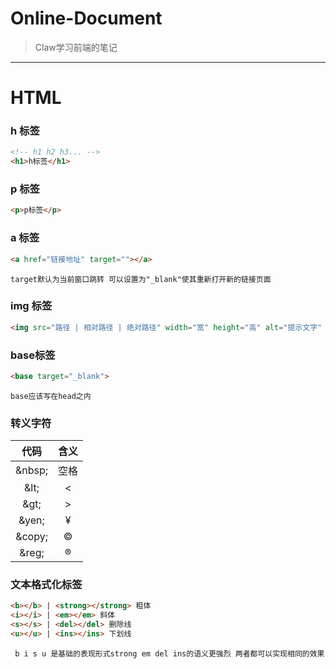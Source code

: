 # Online-Document

> Claw学习前端的笔记

------

# HTML

### h 标签

```html
<!-- h1 h2 h3... -->
<h1>h标签</h1>
```

### p 标签

```html
<p>p标签</p>
```

### a 标签

```html
<a href="链接地址" target=""></a>
```

`target默认为当前窗口跳转 可以设置为"_blank"使其重新打开新的链接页面`

### img 标签

```html
<img src="路径 | 相对路径 | 绝对路径" width="宽" height="高" alt="提示文字" title="">
```

### base标签

```html
<base target="_blank">
```

`base应该写在head之内`

### 转义字符

|    代码    |  含义  |
| :--------: | :----: |
| &amp;nbsp; |  空格  |
|  &amp;lt;  |   <    |
|  &amp;gt;  |   >    |
| &amp;yen;  | &yen;  |
| &amp;copy; | &copy; |
| &amp;reg;  | &reg;  |

### 文本格式化标签

```html
<b></b> | <strong></strong> 粗体
<i></i> | <em></em> 斜体
<s></s> | <del></del> 删除线
<u></u> | <ins></ins> 下划线
```

` b i s u 是基础的表现形式strong em del ins的语义更强烈 两者都可以实现相同的效果`

